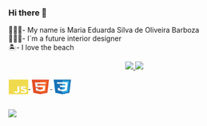 ### Hi there 👋
👩🏾‍🦱- My name is Maria Eduarda Silva de Oliveira Barboza <br>
👩🏾‍🎨- I´m a future interior designer <br>
🏝️- I love the beach

<div align="center">
  <a href="https://github.com/Dudabarboza">
  <img height="150em" src="https://github-readme-stats.vercel.app/api?username=Dudabarboza&show_icons=true&theme=dracula"/>
  <img height="150em" src="https://github-readme-stats.vercel.app/api/top-langs/?username=Dudabarboza&layout=compact&langs_count=7&theme=dracula"/>
</div>
  <div style="display: inline_block"><br>
  <img align="center" alt="Rafa-Js" height="30" width="40" src="https://raw.githubusercontent.com/devicons/devicon/master/icons/javascript/javascript-plain.svg">
  <img align="center" alt="Rafa-HTML" height="30" width="40" src="https://raw.githubusercontent.com/devicons/devicon/master/icons/html5/html5-original.svg">
  <img align="center" alt="Rafa-CSS" height="30" width="40" src="https://raw.githubusercontent.com/devicons/devicon/master/icons/css3/css3-original.svg">
</div>
  
  ##
  

 
<div> 
  <a href="https://instagram.com/dudabarboza_05" target="_blank"><img src="https://img.shields.io/badge/-Instagram-%23E4405F?style=for-the-badge&logo=instagram&logoColor=white" target="_blank"></a>
 
</div>

